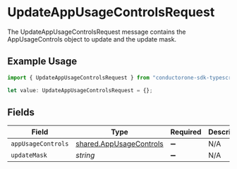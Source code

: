 # UpdateAppUsageControlsRequest

The UpdateAppUsageControlsRequest message contains the AppUsageControls object to update and the update mask.

## Example Usage

```typescript
import { UpdateAppUsageControlsRequest } from "conductorone-sdk-typescript/sdk/models/shared";

let value: UpdateAppUsageControlsRequest = {};
```

## Fields

| Field                                                                     | Type                                                                      | Required                                                                  | Description                                                               |
| ------------------------------------------------------------------------- | ------------------------------------------------------------------------- | ------------------------------------------------------------------------- | ------------------------------------------------------------------------- |
| `appUsageControls`                                                        | [shared.AppUsageControls](../../../sdk/models/shared/appusagecontrols.md) | :heavy_minus_sign:                                                        | N/A                                                                       |
| `updateMask`                                                              | *string*                                                                  | :heavy_minus_sign:                                                        | N/A                                                                       |